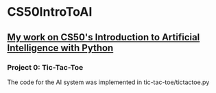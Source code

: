 # CS50IntroToAI
## [My work on CS50's Introduction to Artificial Intelligence with Python](https://cs50.harvard.edu/ai/2020/)

### Project 0: Tic-Tac-Toe
The code for the AI system was implemented in tic-tac-toe/tictactoe.py

